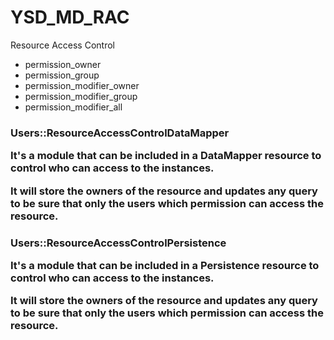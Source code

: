YSD_MD_RAC
==============

<p>Resource Access Control</p>

<ul>
  <li>permission_owner</li>
  <li>permission_group</li>
  <li>permission_modifier_owner</li>
  <li>permission_modifier_group</li>
  <li>permission_modifier_all</li>
</ul>

<h3>Users::ResourceAccessControlDataMapper</li>

<p>It's a module that can be included in a DataMapper resource to control who can access to the instances.</p>
<p>It will store the owners of the resource and updates any query to be sure that only the users which permission can access the resource.</p>

<h3>Users::ResourceAccessControlPersistence</li>

<p>It's a module that can be included in a Persistence resource to control who can access to the instances.</p>
<p>It will store the owners of the resource and updates any query to be sure that only the users which permission can access the resource.</p>

